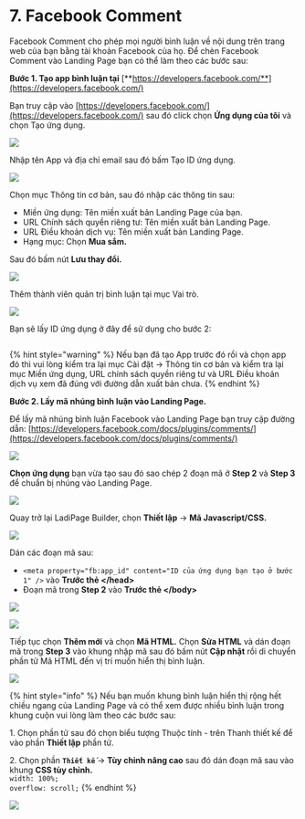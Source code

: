 # 7. Facebook Comment

Facebook Comment cho phép mọi người bình luận về nội dung trên trang web của bạn bằng tài khoản Facebook của họ. Để chèn Facebook Comment vào Landing Page bạn có thể làm theo các bước sau:

**Bước 1. Tạo app bình luận tại** [**https://developers.facebook.com/**](https://developers.facebook.com/)

Bạn truy cập vào [https://developers.facebook.com/](https://developers.facebook.com/) sau đó click chọn **Ứng dụng của tôi** và chọn Tạo ứng dụng.

![](<../.gitbook/assets/image (830).png>)

Nhập tên App và địa chỉ email sau đó bấm Tạo ID ứng dụng.

![](<../.gitbook/assets/image (604).png>)

Chọn mục Thông tin cơ bản, sau đó nhập các thông tin sau:

* Miền ứng dụng: Tên miền xuất bản Landing Page của bạn.
* URL Chính sách quyền riêng tư: Tên miền xuất bản Landing Page.
* URL Điều khoản dịch vụ: Tên miền xuất bản Landing Page.
* Hạng mục: Chọn **Mua sắm.**

Sau đó bấm nút **Lưu thay đổi.**

![](<../.gitbook/assets/image (110).png>)

Thêm thành viên quản trị bình luận tại mục Vai trò.

![](<../.gitbook/assets/image (913).png>)

Bạn sẽ lấy ID ứng dụng ở đây để sử dụng cho bước 2:

<figure><img src="../.gitbook/assets/id.png" alt=""><figcaption></figcaption></figure>

{% hint style="warning" %}
Nếu bạn đã tạo App trước đó rồi và chọn app đó thì vui lòng kiểm tra lại mục Cài đặt -> Thông tin cơ bản và kiểm tra lại mục Miền ứng dụng, URL chính sách quyền riêng tư và URL Điều khoản dịch vụ xem đã đúng với đường dẫn xuất bản chưa.
{% endhint %}

**Bước 2. Lấy mã nhúng bình luận vào Landing Page.**

Để lấy mã nhúng bình luận Facebook vào Landing Page bạn truy cập đường dẫn: [https://developers.facebook.com/docs/plugins/comments/](https://developers.facebook.com/docs/plugins/comments/)

![](<../.gitbook/assets/image (856).png>)

**Chọn ứng dụng** bạn vừa tạo sau đó sao chép 2 đoạn mã ở **Step 2** và **Step 3** để chuẩn bị nhúng vào Landing Page.

![](<../.gitbook/assets/image (866).png>)

Quay trở lại LadiPage Builder, chọn **Thiết lập** -> **Mã Javascript/CSS.**

![](<../.gitbook/assets/image (1017).png>)

Dán các đoạn mã sau:

* `<meta property="fb:app_id" content="ID của ứng dụng bạn tạo ở bước 1" />` vào **Trước thẻ \</head>**
* Đoạn mã trong **Step 2** vào **Trước thẻ \</body>**

![](<../.gitbook/assets/image (850).png>)

![](<../.gitbook/assets/image (129).png>)

Tiếp tục chọn **Thêm mới** và chọn **Mã HTML.** Chọn **Sửa HTML** và dán đoạn mã trong **Step 3** vào khung nhập mã sau đó bấm nút **Cập nhật** rồi di chuyển phần tử Mã HTML đến vị trí muốn hiển thị bình luận.&#x20;

![](<../.gitbook/assets/image (224).png>)



{% hint style="info" %}
Nếu bạn muốn khung bình luận hiển thị rộng hết chiều ngang của Landing Page và có thể xem được nhiều bình luận trong khung cuộn vui lòng làm theo các bước sau:

1\. Chọn phần tử sau đó chọn biểu tượng Thuộc tính -  trên Thanh thiết kế để vào phần **Thiết lập** phần tử.

2\. Chọn phần **`Thiết kế`** -> **Tùy chỉnh nâng cao** sau đó dán đoạn mã sau vào khung **CSS tùy chỉnh.**\
`width: 100%;`\
`overflow: scroll;`
{% endhint %}

![](<../.gitbook/assets/image (873).png>)

&#x20;

